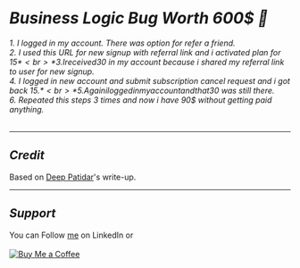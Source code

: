 # ***Business Logic Bug Worth 600$ 🧩***

*1. I logged in my account. There was option for refer a friend.* <br>
*2. I used this URL for new signup with referral link and i activated plan for 15$* <br>
*3. I received 30$ in my account because i shared my referral link to user for new signup.* <br>
*4. I logged in new account and submit subscription cancel request and i got back 15$.* <br>
*5. Again i logged in my account and that 30$ was still there.* <br>
*6. Repeated this steps 3 times and now i have 90$ without getting paid anything.*
</br>&nbsp;

----
## ***Credit***
Based on [Deep Patidar](https://itsdeepceh.medium.com/a-business-logic-error-bug-worth-600-a0050720bfee)'s write-up.

----
## ***Support***
You can Follow [me](https://www.linkedin.com/in/bhavesh-pardhi-/) on LinkedIn or
<br><br>[![Buy Me a Coffee](https://img.shields.io/badge/Buy%20Me%20a%20Coffee-Support-orange?style=for-the-badge&logo=buy-me-a-coffee)](https://www.buymeacoffee.com/bhaveshpardhi)